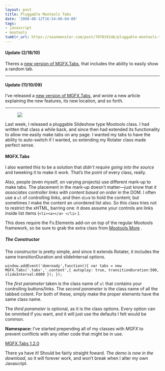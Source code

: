 ```yaml
---
layout: post
title: Pluggable Mootools Tabs
date: '2008-08-12T16:54:00-04:00'
tags:
- javascript
- mootools
tumblr_url: https://seanmonstar.com/post/707019146/pluggable-mootools-tabs
---
```

#### Update (2/18/10)

Theres a [new version of MGFX.Tabs](http://seanmonstar.com/blog/2010-02-18-mgfx-tabs-1-2-0-show-a-random-tab/), that includes the ability to easily show a random tab.

* * *

#### Update (11/10/09)

I’ve released a [new version of MGFX.Tabs](http://seanmonstar.com/blog/2009-11-10-mgfx-tabs-1-1-on-github/), and wrote a new article explaining the new features, its new location, and so forth.

* * *

<figure class="tmblr-full" data-orig-height="85" data-orig-width="375"><img src="https://64.media.tumblr.com/3146a6a25457aa6b4eb1ddf3c1fb0d5e/58f2924e13d99964-c4/s540x810/30ab7de8ac4daf8c2c2dc8a8f2af5bad16918ec2.jpg" data-orig-height="85" data-orig-width="375"></figure>

Last week, I released a pluggable Slideshow type Mootools class. I had written that class a while back, and since then had extended its functionality to allow me easily make tabs on any page. I wanted my tabs to have the ability to auto-switch if I wanted, so extending my Rotater class made perfect sense.

#### MGFX.Tabs

I also wanted this to be a solution that _didn’t require going into the source_ and tweeking it to make it work. That’s the point of every class, really.

Also, people (even myself, on varying projects) use different mark-up to make tabs. The placement in the mark-up doesn’t matter—just know that _it associates controller links with content based on order_ in the DOM. I often use a `ul` of controlling links, and then `div`s to hold the content; but sometimes I make the content an unordered list also. So this class tries not to restrict the xHTML, barring one: it does assume your controls are links inside list items (`<li><a></a> </li>` ).

This does require the Fx.Elements add-on on top of the regular Mootools framework, so be sure to grab the extra class from [Mootools More](http://mootools.net/more) .

##### The Constructor

The _constructor_ is pretty simple, and since it extends Rotater, it includes the same transitionDuration and slideInterval options.

    window.addEvent('domready',function(){ var tabs = new MGFX.Tabs('.tabs','.content',{ autoplay: true, transitionDuration:500, slideInterval:6000 }); });

The _first parameter_ taken is the class name of `ul` that contains your controlling buttons/links. The _second parameter_ is the class name of all the tabbed cotent. For both of these, simply make the proper elements have the same class name.

The _third parameter_ is optional, as it is the class options. Every option can be ommited if you want, and it will just use the defaults I felt would be common.

**Namespace:** I’ve started prepending all of my classes with _MGFX_ to prevent conflicts with any other code that might be in use.

[MGFX.Tabs 1.2.0](http://github.com/seanmonstar/MGFX.Tabs/zipball/1.2.0.zip)

There ya have it! Should be fairly straight foward. _The demo is now in the download_, so it will forever work, and won’t break when I alter my own Javascript.

